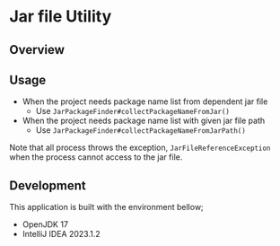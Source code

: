 # Jar file Utility

## Overview

## Usage

- When the project needs package name list from dependent jar file
  - Use `JarPackageFinder#collectPackageNameFromJar()`
- When the project needs package name list with given jar file path
  - Use `JarPackageFinder#collectPackageNameFromJarPath()`

Note that all process throws the exception, `JarFileReferenceException` when the process cannot access to the jar file.

## Development

This application is built with the environment bellow;

- OpenJDK 17
- IntelliJ IDEA 2023.1.2

